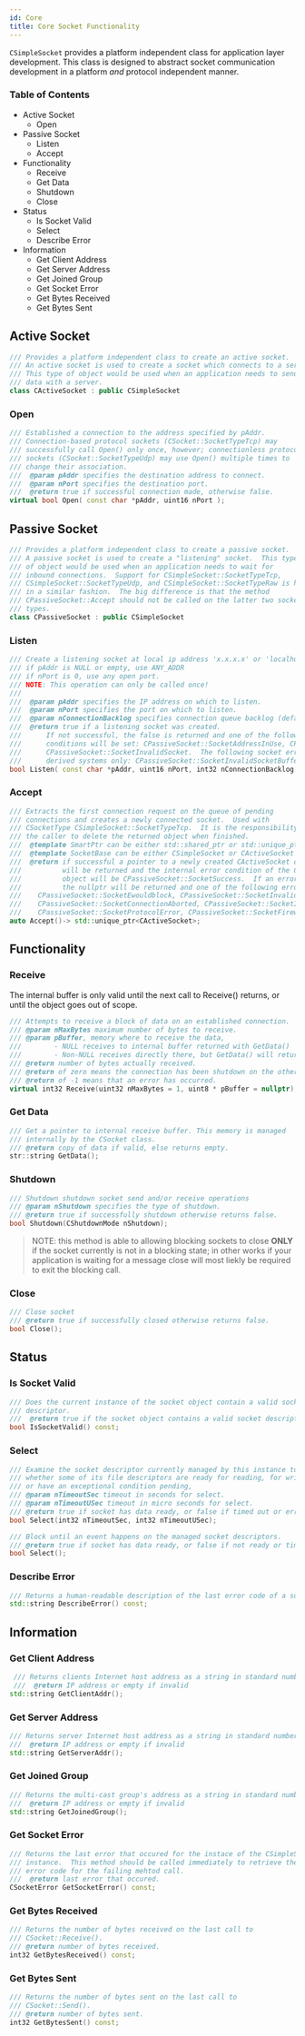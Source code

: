 ```yaml
---
id: Core
title: Core Socket Functionality
---
```

`CSimpleSocket` provides a platform independent class for application layer development. This class is designed to abstract socket communication development in a
platform _and_ protocol independent manner.

### Table of Contents
- Active Socket
   - Open
- Passive Socket
   - Listen
   - Accept
- Functionality
   - Receive
   - Get Data
   - Shutdown
   - Close
- Status
   - Is Socket Valid
   - Select
   - Describe Error
- Information
   - Get Client Address
   - Get Server Address
   - Get Joined Group
   - Get Socket Error
   - Get Bytes Received
   - Get Bytes Sent

## Active Socket
```cpp
/// Provides a platform independent class to create an active socket.
/// An active socket is used to create a socket which connects to a server.
/// This type of object would be used when an application needs to send/receive
/// data with a server.
class CActiveSocket : public CSimpleSocket
```

### Open
```cpp
/// Established a connection to the address specified by pAddr.
/// Connection-based protocol sockets (CSocket::SocketTypeTcp) may
/// successfully call Open() only once, however; connectionless protocol
/// sockets (CSocket::SocketTypeUdp) may use Open() multiple times to
/// change their association.
///  @param pAddr specifies the destination address to connect.
///  @param nPort specifies the destination port.
///  @return true if successful connection made, otherwise false.
virtual bool Open( const char *pAddr, uint16 nPort );
```

## Passive Socket
```cpp
/// Provides a platform independent class to create a passive socket.
/// A passive socket is used to create a "listening" socket.  This type
/// of object would be used when an application needs to wait for
/// inbound connections.  Support for CSimpleSocket::SocketTypeTcp,
/// CSimpleSocket::SocketTypeUdp, and CSimpleSocket::SocketTypeRaw is handled
/// in a similar fashion.  The big difference is that the method
/// CPassiveSocket::Accept should not be called on the latter two socket
/// types.
class CPassiveSocket : public CSimpleSocket
```

### Listen
```cpp
/// Create a listening socket at local ip address 'x.x.x.x' or 'localhost'
/// if pAddr is NULL or empty, use ANY_ADDR
/// if nPort is 0, use any open port.
/// NOTE: This operation can only be called once!
///
///  @param pAddr specifies the IP address on which to listen.
///  @param nPort specifies the port on which to listen.
///  @param nConnectionBacklog specifies connection queue backlog (default 30,000)
///  @return true if a listening socket was created.
///      If not successful, the false is returned and one of the following error
///      conditions will be set: CPassiveSocket::SocketAddressInUse, CPassiveSocket::SocketProtocolError,
///      CPassiveSocket::SocketInvalidSocket.  The following socket errors are for Linux/Unix
///      derived systems only: CPassiveSocket::SocketInvalidSocketBuffer
bool Listen( const char *pAddr, uint16 nPort, int32 nConnectionBacklog = 30000 );
```

### Accept
```cpp
/// Extracts the first connection request on the queue of pending
/// connections and creates a newly connected socket.  Used with
/// CSocketType CSimpleSocket::SocketTypeTcp.  It is the responsibility of
/// the caller to delete the returned object when finished.
///  @template SmartPtr can be either std::shared_ptr or std::unique_ptr
///  @template SocketBase can be either CSimpleSocket or CActiveSocket
///  @return if successful a pointer to a newly created CActiveSocket object
///          will be returned and the internal error condition of the CPassiveSocket
///          object will be CPassiveSocket::SocketSuccess.  If an error condition was encountered
///          the nullptr will be returned and one of the following error conditions will be set:
///    CPassiveSocket::SocketEwouldblock, CPassiveSocket::SocketInvalidSocket,
///    CPassiveSocket::SocketConnectionAborted, CPassiveSocket::SocketInterrupted
///    CPassiveSocket::SocketProtocolError, CPassiveSocket::SocketFirewallError
auto Accept()-> std::unique_ptr<CActiveSocket>;
```

## Functionality
### Receive
The internal buffer is only valid until the next call to Receive() returns, or until the object goes out of scope.
```cpp
/// Attempts to receive a block of data on an established connection.
/// @param nMaxBytes maximum number of bytes to receive.
/// @param pBuffer, memory where to receive the data,
///        - NULL receives to internal buffer returned with GetData()
///        - Non-NULL receives directly there, but GetData() will return empty!
/// @return number of bytes actually received.
/// @return of zero means the connection has been shutdown on the other side.
/// @return of -1 means that an error has occurred.
virtual int32 Receive(uint32 nMaxBytes = 1, uint8 * pBuffer = nullptr);
```

### Get Data
```cpp
/// Get a pointer to internal receive buffer. This memory is managed
/// internally by the CSocket class.
/// @return copy of data if valid, else returns empty.
str::string GetData();
```

### Shutdown
```cpp
/// Shutdown shutdown socket send and/or receive operations
/// @param nShutdown specifies the type of shutdown.
/// @return true if successfully shutdown otherwise returns false.
bool Shutdown(CShutdownMode nShutdown);
```
> NOTE: this method is able to allowing blocking sockets to close **ONLY** if the socket currently is not in a blocking state; in other works if your application is waiting for a message close will most liekly be required to exit the blocking call.

### Close
```cpp
/// Close socket
/// @return true if successfully closed otherwise returns false.
bool Close();
```

## Status
### Is Socket Valid
```cpp
/// Does the current instance of the socket object contain a valid socket
/// descriptor.
///  @return true if the socket object contains a valid socket descriptor.
bool IsSocketValid() const;
```

### Select
```cpp
/// Examine the socket descriptor currently managed by this instance to see
/// whether some of its file descriptors are ready for reading, for writing,
/// or have an exceptional condition pending,
/// @param nTimeoutSec timeout in seconds for select.
/// @param nTimeoutUSec timeout in micro seconds for select.
/// @return true if socket has data ready, or false if timed out or error pending.
bool Select(int32 nTimeoutSec, int32 nTimeoutUSec);
```

```cpp
/// Block until an event happens on the managed socket descriptors.
/// @return true if socket has data ready, or false if not ready or timed out.
bool Select();
```

### Describe Error
```cpp
/// Returns a human-readable description of the last error code of a socket
std::string DescribeError() const;
```
## Information
### Get Client Address
```cpp
 /// Returns clients Internet host address as a string in standard numbers-and-dots notation.
 ///  @return IP address or empty if invalid
std::string GetClientAddr();
```

### Get Server Address
```cpp
/// Returns server Internet host address as a string in standard numbers-and-dots notation.
///  @return IP address or empty if invalid
std::string GetServerAddr();
```

### Get Joined Group
```cpp
/// Returns the multi-cast group's address as a string in standard numbers-and-dots notation.
///  @return IP address or empty if invalid
std::string GetJoinedGroup();
```
### Get Socket Error
```cpp
/// Returns the last error that occured for the instace of the CSimpleSocket
/// instance.  This method should be called immediately to retrieve the
/// error code for the failing mehtod call.
///  @return last error that occured.
CSocketError GetSocketError() const;
```

### Get Bytes Received
```cpp
/// Returns the number of bytes received on the last call to
/// CSocket::Receive().
/// @return number of bytes received.
int32 GetBytesReceived() const;
```

### Get Bytes Sent
```cpp
/// Returns the number of bytes sent on the last call to
/// CSocket::Send().
/// @return number of bytes sent.
int32 GetBytesSent() const;
```

